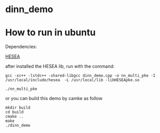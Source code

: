 # dinn_demo


# How to run in ubuntu

Dependencies:

[HESEA](https://github.com/Privasea/HESEA_Lib)

after installed the HESEA lib, run with the command:

```
gcc -xc++ -lstdc++ -shared-libgcc dinn_demo.cpp -o nn_multi_pke -I /usr/local/include/hesea  -L /usr/local/lib -libHESEApke.so

./nn_multi_pke
```

or you can build this demo by camke as follow

```shell
mkdir build
cd build
cmake ..
make
./dinn_demo
```
